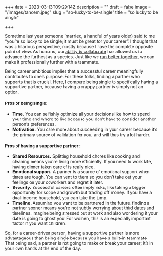 +++
date = 2023-03-13T09:29:14Z
description = ""
draft = false
image = "/images/tandem.jpeg"
slug = "so-lucky-to-be-single"
title = "so lucky to be single"

+++

Sometime last year someone (married, a handful of years older) said to me “you’re so lucky to be single; it must be great for your career”. I thought that was a hilarious perspective, mostly because I have the complete opposite point of view. As humans, our [ability to collaborate](https://www.nature.com/articles/s41562-018-0389-1) has allowed us to advance the furthest as a species. Just like we [run better together](https://www.runnersworld.com/uk/news/a42165874/strava-data/), we can make it professionally further with a teammate.

Being career ambitious implies that a successful career meaningfully contributes to one’s purpose. For these folks, finding a partner who supports that is crucial. Here, I compare being single to specifically having a supportive partner, because having a crappy partner is simply not an option.

#### Pros of being single:

- **Time.** You can selfishly optimize all your decisions like how to spend your time and where to live because you don’t have to consider another person’s preferences.
- **Motivation.** You care more about succeeding in your career because it’s the primary source of validation for you, and will thus try a lot harder.

#### Pros of having a supportive partner:

- **Shared Resources.** Splitting household chores like cooking and cleaning means you’re living more efficiently. If you need to work late, having dinner taken care of is really nice.
- **Emotional support.** A partner is a source of emotional support when times are tough. You can vent to them so you don’t take out your feelings on your coworkers and regret it later.
- **Security.** Successful careers often imply risks, like taking a bigger opportunity for scope and growth but trading off money. If you have a dual-income household, you can take the jump.
- **Timeline.** Assuming you want to be partnered in the future, finding a partner sooner means you’re not subtly worrying about third dates and timelines. Imagine being stressed out at work and also wondering if your date is going to ghost you! For women, this is an especially important factor if you want children.

So, for a career-driven person, having a supportive partner is more advantageous than being single because you have a built-in teammate. That being said, a partner is not going to make or break your career; it’s in your own hands at the end of the day.
